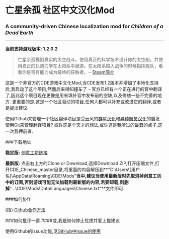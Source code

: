 # 亡星余孤 社区中文汉化Mod
### A community-driven Chinese localization mod for *Children of a Dead Earth*

-------------------

**当前支持游戏版本: 1.2.0.2**

> 亡星余孤模拟真实的太空战斗。使用真正的科学技术设计你的太空船。并使用真正的轨道力学在太阳系中遨游。在太阳系陷入战争的时候指挥舰队，看看你是否有能力成为最终的获胜者。--[Steam简介](http://store.steampowered.com/app/476530/)

这是一个非官方的CDE游戏中文化Mod,当CDE发布1.2版本并增加了本地化支持后,我启动了这个项目,然而后来得知撞车了 - 官方已经有一个正在进行的官中翻译了,因此这个项目现在更像是用来填补官中发布前的空缺,以及修缮一些不完善的地方. 更重要的是,这是一个社区驱动的项目,任何人都可以补充或改进它的翻译,或者是提出建议.

使用Github来管理一个社区翻译项目是受云风的[群星汉化](https://github.com/cloudwu/stellaris_cn)和[异种航员汉化](https://github.com/cloudwu/xenonauts)的启发. 使用Git来管理翻译项目? 或许这是个天才的想法,或许这是我听过的最蠢的点子,这一次我押前者.

###下载地址

**稳定版:**
[创意工坊链接](http://steamcommunity.com/sharedfiles/filedetails/?id=1243479007)

**最新版:**
点击右上方的Clone or Download,选择Download ZIP,打开压缩文件,打开CDE_Chinese_master目录,将里面的内容解压到**"C:\Users\\[用户名]\AppData\Roaming\CDE\Mods\"**当中,建议当使用最新版时先取消掉创意工坊中的订阅,否则游戏可能无法加载到最新版的内容,若要卸载,则删掉**"...\CDE\Mods\Data\Languages\Chinese.txt"**文件即可.

###如何协作

(指) [Github合作方法](https://github.com/cloudwu/stellaris_cn/issues/156)

###如何批评一番
####或,我是如何停止忧虑并爱上提建议

使用Github的Issue功能,见[GitHub中Issue的使用](https://www.jianshu.com/p/5ba1e7f5ad70)